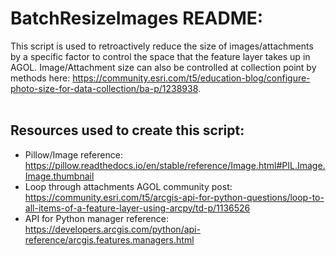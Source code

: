 # BatchResizeImages README:

This script is used to retroactively reduce the size of images/attachments by a specific factor to control the space that the feature layer takes up in AGOL. Image/Attachment size can also be controlled at collection point by methods here: https://community.esri.com/t5/education-blog/configure-photo-size-for-data-collection/ba-p/1238938. 
<br><br>
## Resources used to create this script:
* Pillow/Image reference: https://pillow.readthedocs.io/en/stable/reference/Image.html#PIL.Image.Image.thumbnail
* Loop through attachments AGOL community post: https://community.esri.com/t5/arcgis-api-for-python-questions/loop-to-all-items-of-a-feature-layer-using-arcpy/td-p/1136526
* API for Python manager reference: https://developers.arcgis.com/python/api-reference/arcgis.features.managers.html
